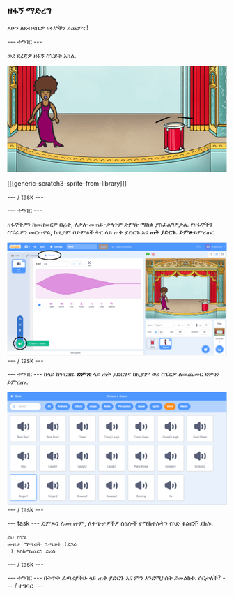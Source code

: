 ## ዘፋኝ ማድረግ

አሁን ለደብዳቤዎ ዘፋኞችን ይጨምሩ!

\--- ተግባር \---

ወደ ደረጃዎ ዘፋኝ ስፔይት አክል.

![ቅጽበታዊ ገጽ እይታ](images/band-singer-mic.png)

[[[generic-scratch3-sprite-from-library]]]

\--- / task \---

\--- ተግባር \---

ዘፋኞችዎን ከመዘመርዎ በፊት, ለቃለ-መጠይ-ቃላትዎ ድምጽ ማከል ያስፈልግዎታል. የዘፋኞችን ስፔራዎን መርጠዋል, ከዚያም በድምጾች ትር ላይ ጠቅ ያድርጉ እና **ጠቅ ያድርጉ. ድምጽ**ይምረጡ:

![ቅጽበታዊ ገጽ እይታ](images/band-import-sound-annotated.png) \--- / task \---

\--- ተግባር \--- ከላይ ከዝርዝሩ **ድምጽ** ላይ ጠቅ ያድርጉና ከዚያም ወደ ስፔርዎ ለመጨመር ድምጽ ይምረጡ.

![ቅጽበታዊ ገጽ እይታ](images/band-choose-sound.png) \--- / task \---

\--- task \--- ድምጹን ለመጠቀም, ለቀጭቃዎችዎ ስዕሎች የሚከተሉትን የኮድ ቁልፎች ያክሉ.

```blocks3
ይህ ስፒል
ሙዚቃ ማጫወት ሲጫወት (ደጋፊ 
 ) እስከሚጨርስ ድረስ
```

\--- / task \---

\--- ተግባር \--- በትጥቅ ፈጣሪያችሁ ላይ ጠቅ ያድርጉ እና ምን እንደሚከሰት ይመልከቱ. ሰርታለች? \--- / ተግባር \---